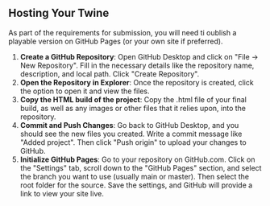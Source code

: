 ## Hosting Your Twine

As part of the requirements for submission, you will need ti oublish a playable version on GitHub Pages (or your own site if preferred).

1.  **Create a GitHub Repository**: Open GitHub Desktop and
            click on \"File -> New Repository\". Fill in the necessary
            details like the repository name, description, and local
            path. Click \"Create Repository\".
2. **Open the Repository in Explorer**: Once the
            repository is created, click the option to open it and view the files.
3. **Copy the HTML build of the project**: Copy the .html file of your final build, as well as any images or other files that it relies upon, into the repository.
4. **Commit and Push Changes**: Go back to GitHub Desktop, and
            you should see the new files you created. Write a commit
            message like \"Added project\". Then click \"Push origin\" to upload
            your changes to GitHub.
5. **Initialize GitHub Pages**: Go to your repository on
            GitHub.com. Click on the \"Settings\" tab, scroll down to
            the \"GitHub Pages\" section, and select the branch you want
            to use (usually main or master). Then select the root folder
            for the source. Save the settings, and GitHub will provide a
            link to view your site live.